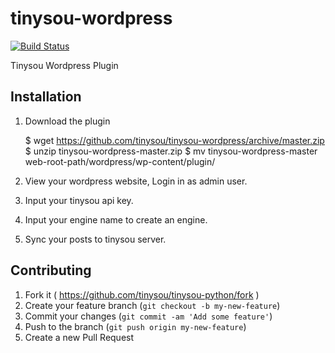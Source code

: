 tinysou-wordpress
=================

[![Build Status](https://travis-ci.org/tinysou/tinysou-wordpress.svg?branch=master)](https://travis-ci.org/tinysou/tinysou-wordpress)

Tinysou Wordpress Plugin

## Installation

1. Download the plugin

    $ wget https://github.com/tinysou/tinysou-wordpress/archive/master.zip
    $ unzip tinysou-wordpress-master.zip
    $ mv tinysou-wordpress-master web-root-path/wordpress/wp-content/plugin/

2. View your wordpress website, Login in as admin user.
3. Input your tinysou api key.
4. Input your engine name to create an engine.
5. Sync your posts to tinysou server.

## Contributing

1. Fork it ( https://github.com/tinysou/tinysou-python/fork )
2. Create your feature branch (`git checkout -b my-new-feature`)
3. Commit your changes (`git commit -am 'Add some feature'`)
4. Push to the branch (`git push origin my-new-feature`)
5. Create a new Pull Request